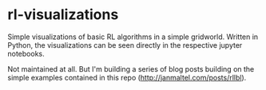 # rl-visualizations
Simple visualizations of basic RL algorithms in a simple gridworld. Written in Python, the visualizations can be seen directly in the respective jupyter notebooks.

Not maintained at all. But I'm building a series of blog posts building on the simple examples contained in this repo (http://janmaltel.com/posts/rllbl).
